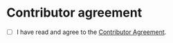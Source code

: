 

# Contributor agreement

- [ ] I have read and agree to the [Contributor Agreement](https://github.com/kuzudb/kuzu-docs/blob/main/CLA.md).
